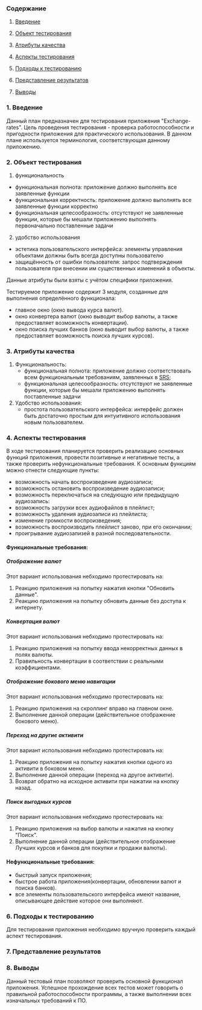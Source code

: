 ### Содержание
  1. [Введение](#1)
  2. [Объект тестирования](#2)
  3. [Атрибуты качества](#3)
  4. [Аспекты тестирования](#4)<br>


  5. [Подходы к тестированию](#5)
  6. [Представление результатов](#6)
  7. [Выводы](#7)


<a name="1"></a>
### 1. Введение
Данный план предназначен для тестирования приложения "Exchange-rates". Цель проведения тестирования - проверка работоспособности и пригодности приложения для практического использования.
В данном плане используется терминология, соответствующая данному приложению.

<a name="2"></a>
### 2. Объект тестирования

1. функциональность
  - функциональная полнота: приложение должно выполнять все заявленные функции
  - функциональная корректность: приложение должно выполнять все заявленные функции корректно
  - функциональная целесообразность: отсутствуют не заявленные функции, которые бы мешали приложению выполнять первоначально поставленные задачи
2. удобство использования
  - эстетика пользовательского интерфейса: элементы управления объектами должны быть всегда доступны пользователю
  - защищённость от ошибки пользователя: запрос подтверждения пользователя при внесении им существенных изменений в объекты.

Данные атрибуты были взяты с учётом специфики приложения.

Тестируемое приложение содержит 3 модуля, созданные для выполнения определённого функционала:
 - главное окно (окно вывода курса валют).
 - окно конвертера валют (окно выводит выбор валюты, а также предоставляет возможность конвертации).
 - окно поиска лучших банков (окно выводит выбор валюты, а также предоставляет возможность поиска лучших курсов).


<a name="3"></a>
### 3. Атрибуты качества
1. Функциональность:
    - функциональная полнота: приложение должно соответствовать всем функциональным требованиям, заявленных в [SRS](https://github.com/Shvingelskiy/Exchange-rates/blob/master/Documents/Project%20Documentation/SRS.md);
    - функциональная целесообразность: отсутствуют не заявленные функции, которые бы мешали приложению выполнять поставленные задачи
2. Удобство использования:
    - простота пользовательского интерфейса: интерфейс должен быть достаточно простым для интуитивного использования новым пользователем.


<a name="4"></a>
### 4. Аспекты тестирования
В ходе тестирования планируется проверить реализацию основных функций приложения, провести позитивные и негативные тесты, а также проверить нефункциональные требования. К основным функциям можно отнести следующие пункты:

- возможность начать воспроизведение аудиозаписи;
- возможность остановить воспроизведение аудиозаписи;
- возможность переключаться на следующую или предыдущую аудиозапись:
- возможность загрузки всех аудиофайлов в плейлист;
- возможность удаления аудиозаписи из плейлиста;
- изменение громкости воспроизведения;
- возможность воспроизводить плейлист заново, при его окончании;
- проигрывание аудиозапизей в разной последовательности.

#### Функциональные требования:

<a name="001"></a>
##### Отображение валют
Этот вариант использования небходимо протестировать на:
1. Реакцию приложения на попытку нажатия кнопки "Обновить данные".
2. Реакцию приложения на попытку обновить данные без доступа к интернету.

<a name="002"></a>
##### Конвертация валют
Этот вариант использования небходимо протестировать на:
1. Реакцию приложения на попытку ввода некорректных данных в полях валюты.
2. Правильность конвертации в соответствии с реальными коэффициентами. 

<a name="003"></a>
##### Отображение бокового меню навигации
Этот вариант использования небходимо протестировать на:
1. Реакцию приложения на скроллинг вправо на главном окне.
2. Выполнение данной операции (действительное отображение бокового меню).

<a name="004"></a>
##### Переход на другие активити  
Этот вариант использования небходимо протестировать на:
1. Реакцию приложения на попытку нажатия кнопки одного из активити в боковом меню.
2. Выполнение данной операции (переход на другое активити).
3. Возврат обратно на исходное активити при нажатии на кнопку назад.

<a name="005"></a>
##### Поиск выгодных курсов
Этот вариант использования небходимо протестировать на:
1. Реакцию приложения на выбор валюты и нажатия на кнопку "Поиск".
2. Выполнение данной операции (действительное отображение Лучших курсов и банков для покупки и продажи валюты).


#### Нефункциональные требования:
- быстрый запуск приложения;
- быстрое работа приложения(конвертации, обновлении валют и поиска банков).
- все элементы пользовательского интерфейса имеют название, описывающее действие которое они выполняют.

<a name="5"></a>
### 6. Подходы к тестированию
Для тестирования приложения необходимо вручную проверить каждый аспект тестирования.

<a name="6"></a>
### 7. Представление результатов



<a name="7"></a>
### 8. Выводы
Данный тестовый план позволяют проверить основной функционал приложения. Успешное прохождение всех тестов может говорить о правильной работоспособности программы, а также выполнении всех изначальных требований к ПО. 